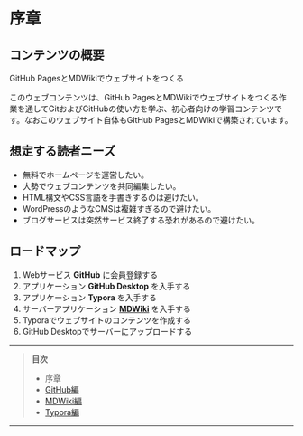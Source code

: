 # 序章

## コンテンツの概要

GitHub PagesとMDWikiでウェブサイトをつくる

このウェブコンテンツは、GitHub PagesとMDWikiでウェブサイトをつくる作業を通してGitおよびGitHubの使い方を学ぶ、初心者向けの学習コンテンツです。なおこのウェブサイト自体もGitHub PagesとMDWikiで構築されています。

## 想定する読者ニーズ

* 無料でホームページを運営したい。
* 大勢でウェブコンテンツを共同編集したい。
* HTML構文やCSS言語を手書きするのは避けたい。
* WordPressのようなCMSは複雑すぎるので避けたい。
* ブログサービスは突然サービス終了する恐れがあるので避けたい。

## ロードマップ

1. Webサービス **GitHub** に会員登録する
1. アプリケーション **GitHub Desktop** を入手する
1. アプリケーション **Typora** を入手する
1. サーバーアプリケーション **[MDWiki](http://dynalon.github.io/mdwiki/)** を入手する
1. Typoraでウェブサイトのコンテンツを作成する
1. GitHub Desktopでサーバーにアップロードする

----

> **目次**
>
> * <i class="far fa-hand-point-right"></i>序章
> * [GitHub編](github.md)
> * [MDWiki編](mdwiki.md)
> * [Typora編](typora.md)
>

----